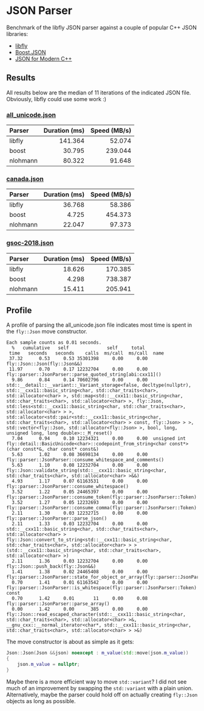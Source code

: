 # JSON Parser

Benchmark of the libfly JSON parser against a couple of popular C++ JSON libraries:

* [libfly](/fly/parser/json_parser.hpp)
* [Boost.JSON](https://github.com/boostorg/json)
* [JSON for Modern C++](https://github.com/nlohmann/json)

## Results

All results below are the median of 11 iterations of the indicated JSON file. Obviously, libfly
could use some work :)

### [all_unicode.json](/test/parser/json/unicode/all_unicode.json)

| Parser   | Duration (ms) | Speed (MB/s) |
| :--      |           --: |          --: |
| libfly   |       141.364 |       52.074 |
| boost    |        30.795 |      239.044 |
| nlohmann |        80.322 |       91.648 |


### [canada.json](/bench/json/data/canada.json)

| Parser   | Duration (ms) | Speed (MB/s) |
| :--      |           --: |          --: |
| libfly   |        36.768 |       58.386 |
| boost    |         4.725 |      454.373 |
| nlohmann |        22.047 |       97.373 |


### [gsoc-2018.json](/bench/json/data/gsoc-2018.json)

| Parser   | Duration (ms) | Speed (MB/s) |
| :--      |           --: |          --: |
| libfly   |        18.626 |      170.385 |
| boost    |         4.298 |      738.387 |
| nlohmann |        15.411 |      205.941 |

## Profile

A profile of parsing the all_unicode.json file indicates most time is spent in the `fly::Json` move
constructor.

```
Each sample counts as 0.01 seconds.
  %   cumulative   self              self     total
 time   seconds   seconds    calls  ms/call  ms/call  name
 37.32      0.53     0.53 35301398     0.00     0.00  fly::Json::Json(fly::Json&&)
 11.97      0.70     0.17 12232704     0.00     0.00  fly::parser::JsonParser::parse_quoted_string[abi:cxx11]()
  9.86      0.84     0.14 70602796     0.00     0.00  std::__detail::__variant::_Variant_storage<false, decltype(nullptr), std::__cxx11::basic_string<char, std::char_traits<char>, std::allocator<char> >, std::map<std::__cxx11::basic_string<char, std::char_traits<char>, std::allocator<char> >, fly::Json, std::less<std::__cxx11::basic_string<char, std::char_traits<char>, std::allocator<char> > >, std::allocator<std::pair<std::__cxx11::basic_string<char, std::char_traits<char>, std::allocator<char> > const, fly::Json> > >, std::vector<fly::Json, std::allocator<fly::Json> >, bool, long, unsigned long, long double>::_M_reset()
  7.04      0.94     0.10 12234321     0.00     0.00  unsigned int fly::detail::BasicUnicode<char>::codepoint_from_string<char const*>(char const*&, char const* const&)
  5.63      1.02     0.08 36698134     0.00     0.00  fly::parser::JsonParser::consume_whitespace_and_comments()
  5.63      1.10     0.08 12232704     0.00     0.00  fly::Json::validate_string(std::__cxx11::basic_string<char, std::char_traits<char>, std::allocator<char> >&&)
  4.93      1.17     0.07 61163531     0.00     0.00  fly::parser::JsonParser::consume_whitespace()
  3.52      1.22     0.05 24465397     0.00     0.00  fly::parser::JsonParser::consume_token(fly::parser::JsonParser::Token)
  3.52      1.27     0.05 12232693     0.00     0.00  fly::parser::JsonParser::consume_comma(fly::parser::JsonParser::Token)
  2.11      1.30     0.03 12232715     0.00     0.00  fly::parser::JsonParser::parse_json()
  2.11      1.33     0.03 12232704     0.00     0.00  std::__cxx11::basic_string<char, std::char_traits<char>, std::allocator<char> > fly::Json::convert_to_string<std::__cxx11::basic_string<char, std::char_traits<char>, std::allocator<char> > >(std::__cxx11::basic_string<char, std::char_traits<char>, std::allocator<char> >)
  2.11      1.36     0.03 12232704     0.00     0.00  fly::Json::push_back(fly::Json&&)
  1.41      1.38     0.02 24465408     0.00     0.00  fly::parser::JsonParser::state_for_object_or_array(fly::parser::JsonParser::Token)
  0.70      1.41     0.01 61163542     0.00     0.00  fly::parser::JsonParser::is_whitespace(fly::parser::JsonParser::Token) const
  0.70      1.42     0.01       11     0.00     0.08  fly::parser::JsonParser::parse_array()
  0.00      1.42     0.00      385     0.00     0.00  fly::Json::read_escaped_character(std::__cxx11::basic_string<char, std::char_traits<char>, std::allocator<char> >&, __gnu_cxx::__normal_iterator<char*, std::__cxx11::basic_string<char, std::char_traits<char>, std::allocator<char> > >&)
```

The move constructor is about as simple as it gets:

```c++
Json::Json(Json &&json) noexcept : m_value(std::move(json.m_value))
{
    json.m_value = nullptr;
}
```

Maybe there is a more efficient way to move `std::variant`? I did not see much of an improvement by
swapping the `std::variant` with a plain union. Alternatively, maybe the parser could hold off on
actually creating `fly::Json` objects as long as possible.
